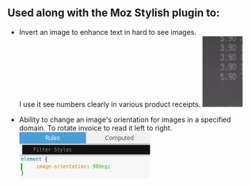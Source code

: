 
Used along with the Moz Stylish plugin to:
--- 
 * Invert an image to enhance text in hard to see images.  
   I use it see numbers clearly in various product receipts. 
	![invert sample](invert.png "invert")

 * Ability to change an image's orientation for images in a specified domain.
   To rotate invoice to read it left to right.
        ![orientation sample ](img_orientation_loc.png "img_orientation" )
